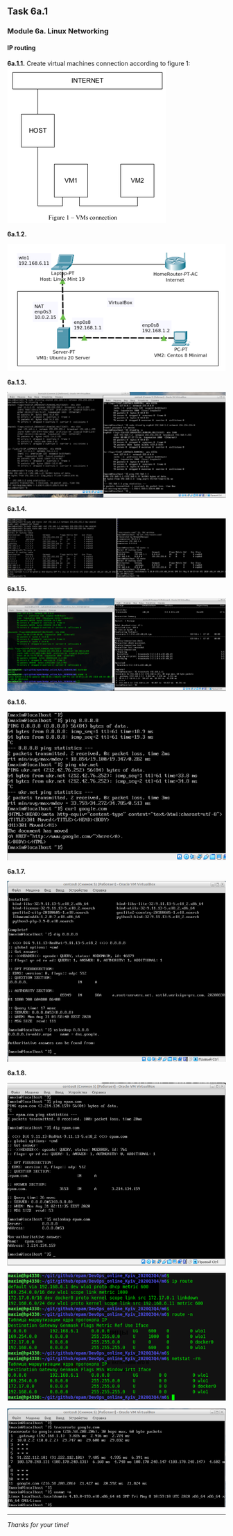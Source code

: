 ## Task 6a.1
### Module 6a. Linux Networking
#### IP routing

**6a.1.1.** Create virtual machines connection according to figure 1:  
![ScrShot 01](scr/01.png "ScrShot 01")  

**6a.1.2.** 

![ScrShot 02](scr/02.png "ScrShot 02")  

**6a.1.3.** 

![ScrShot 03](scr/03.png "ScrShot 03")  

**6a.1.4.** 

![ScrShot 04](scr/04.png "ScrShot 04")  

**6a.1.5.** 

![ScrShot 05](scr/05.png "ScrShot 05")  

**6a.1.6.** 

![ScrShot 06](scr/06.png "ScrShot 06")  

**6a.1.7.** 

![ScrShot 07](scr/07.png "ScrShot 07")  

**6a.1.8.** 

![ScrShot 08](scr/08.png "ScrShot 08")  

![ScrShot 09](scr/09.png "ScrShot 09")  

![ScrShot 10.](scr/10.png "ScrShot 10")  
___
 
_Thanks for your time!_  
